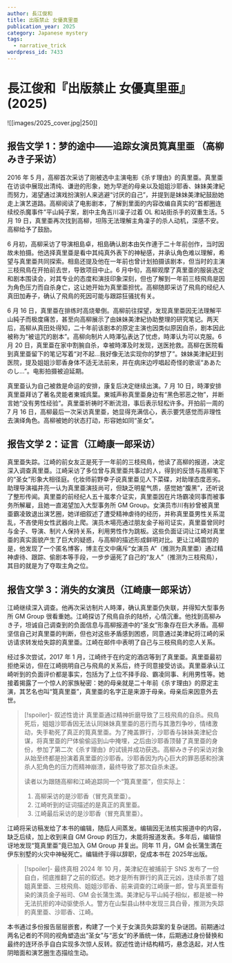 ```yaml
---
author: 長江俊和
title: 出版禁止 女優真里亜
publication_year: 2025
category: Japanese mystery
tags:
  - narrative_trick
wordpress_id: 7433
---
```


# 長江俊和『出版禁止 女優真里亜』(2025)

![[images/2025_cover.jpg|250]]

## 报告文学 1：梦的途中——追踪女演员筧真里亜 （高柳みき子采访）

2016 年 5 月，高柳首次采访了刚被选中主演电影《杀す理由》的真里亜。真里亜在访谈中展现出清纯、谦逊的形象，她为早逝的母亲以及姐姐沙耶香、妹妹美津紀而努力，渴望通过演戏扮演别人来逃避“讨厌的自己”，并提到是妹妹美津紀鼓励她走上演艺道路。高柳阅读了电影剧本，了解到里面的内容改编自真实的“首都圈连续绞杀魔事件”平山純子案，剧中主角吉川凜子过着 OL 和站街杀手的双重生活。5 月 19 日，真里亜再次找到高柳，坦陈无法理解主角凜子的杀人动机，深感不安。高柳给予了鼓励。

6 月初，高柳采访了导演相島卓，相島确认剧本由矢作連于二十年前创作，当时因故未拍摄。他选择真里亜是看中其纯真外表下的神秘感，并承认角色难以理解，希望与真里亜共同探索。相島还提及他在一年前也曾计划拍摄该剧本，但当时的主演三枝飛鳥在开拍前去世，导致项目中止。6 月中旬，高柳观摩了真里亜的服装选定和剧本围读会，对其专业的态度和演技印象深刻，但也了解到一年前三枝飛鳥是因为角色压力而自杀身亡，这让她开始为真里亜担忧。高柳随即采访了飛鳥的经纪人真田加寿子，确认了飛鳥的死因可能与跟踪狂骚扰有关。

6 月 16 日，真里亜在排练时高烧晕倒。高柳前往探望，发现真里亜因无法理解平山純子而极度痛苦，甚至向高柳展示了由妹妹美津紀协助整理的研究笔记。两天后，高柳从真田处得知，二十年前该剧本的原定主演也因类似原因自杀，剧本因此被称为“被诅咒的剧本”。高柳向制片人時澤弘表达了忧虑，時澤认为可以克服。6 月 20 日，真里亜在家中割腕自杀，幸被時澤及时发现，送医抢救。高柳在医院看到真里亜留下的笔记写着“对不起…我好像无法实现你的梦想了”。妹妹美津紀赶到医院，提及姐姐沙耶香身体不适无法前来，并在病床边哼唱起奇怪的歌谣“ああたのし…”。电影拍摄被迫延期。

真里亜认为自己被救是命运的安排，康复后决定继续出演。7 月 10 日，時澤安排真里亜拜访了著名灵能者東城呉葉。東城声称真里亜身边有“黑色邪恶之物”，并断言她“没有男性经验”。真里亜祈祷时不断流泪，事后表示轻松许多。开拍前一周的 7 月 16 日，高柳最后一次采访真里亜，她显得充满信心，表示要凭感觉而非理性去演绎角色。高柳被她的状态打动，形容她如同“圣女”。

## 报告文学 2：证言（江崎康一郎采访）

真里亜失踪。江崎的前女友正是死于一年前的三枝飛鳥，他读了高柳的报道，决定深入调查真里亜。江崎采访了多位曾与真里亜共事过的人，得到的反馈与高柳笔下的“圣女”形象大相径庭。化妆师前野幸子说真里亜见人下菜碟，对助理态度恶劣。助理导演福井亮一认为真里亜演技尚可，但缺乏明星气质，感觉她“腹黑”，还听说了整形传闻。真里亜的前经纪人五十嵐孝介证实，真里亜因在片场霸凌同事而被事务所解雇，且她一直渴望加入大型事务所 GM Group。女演员市川有紗曾被真里亜霸凌致退出演艺圈，她详细叙述了遭受精神虐待的经历，并称真里亜男性关系混乱，不吝使用女性武器向上爬。演员木場亮通过朋友金子裕司证实，真里亜曾同时与金子、导演、制片人保持关系，利用男性作为跳板。这些负面证词让江崎对真里亜的真实面貌产生了巨大的疑惑，与高柳的描述形成鲜明对比。更让江崎震惊的是，他发现了一个匿名博客，博主在文中痛斥“女演员 A”（推测为真里亜）通过精神虐待、跟踪、偷剧本等手段，一步步逼死了自己的“友人”（推测为三枝飛鳥），其目的就是为了夺取主角之位。

## 报告文学 3：消失的女演员（江崎康一郎采访）

江崎继续深入调查。他再次采访制片人時澤，确认真里亜仍失联，并得知大型事务所 GM Group 很看重她。江崎探访了飛鳥自杀的陆桥，心情沉重。他找到高柳みき子，坦诚自己调查到的负面信息与高柳报道中的“圣女”形象存在巨大矛盾。高柳坚信自己对真里亜的判断，但也对这些矛盾感到困惑，同意通过美津紀将江崎的采访请求转发给失踪的真里亜。江崎在邮件中表明了自己与三枝飛鳥的恋人关系。

经过多次尝试，2017 年 1 月，江崎终于在约定的酒店等到了真里亜。真里亜最初拒绝采访，但在江崎挑明自己与飛鳥的关系后，终于同意接受访谈。真里亜承认江崎听到的负面评价都是事实，包括为了上位不择手段、霸凌同事、利用男性等。她接着揭露了一个惊人的家族秘密：她的母亲就是二十年前《杀す理由》的原定主演，其艺名也叫“筧真里亜”，真里亜的名字正是来源于母亲。母亲后来因意外去世。

> [!spoiler]- 叙述性诡计
> 真里亜通过精神折磨导致了三枝飛鳥的自杀。飛鳥死后，姐姐沙耶香因无法认同妹妹真里亜的恶行而与其激烈争吵，情绪激动，失手勒死了真正的筧真里亜。为了掩盖罪行，沙耶香与妹妹美津紀合谋，将真里亜的尸体偷偷运到山中掩埋，之后由沙耶香顶替了真里亜的身份，参加了第二次《杀す理由》的试镜并成功获选。高柳みき子的采访对象从始至终都是扮演着真里亜的沙耶香。沙耶香因为内心巨大的罪恶感和扮演杀人犯角色的压力而精神崩溃，最终导致了那次自杀未遂。
> 
> 读者以为跟随高柳和江崎追踪同一个“筧真里亜”，但实际上：
> 1. 高柳采访的是沙耶香（冒充真里亜）。
> 2. 江崎听到的证词描述的是真正的真里亜。
> 3. 江崎最后采访的是沙耶香（冒充真里亜）。

江崎将采访稿发给了本书的编辑，随后人间蒸发。编辑因无法核实报道中的内容，缺乏后续，加上收到来自 GM Group 的压力，未能将报道发表。多年后，编辑惊讶地发现“筧真里亜”竟已加入 GM Group 并复出。同年 11 月，GM 会长蒲生満在伊东别墅的火灾中神秘死亡。编辑终于得以辞职，促成本书在 2025年出版。

> [!spoiler]- 最终真相
> 2024 年 10 月，美津紀在被捕前于 SNS 发布了一份自白，彻底推翻了之前的叙述。她才是所有罪行的真正元凶，连续杀害了姐姐真里亜、三枝飛鳥、姐姐沙耶香、前来调查的江崎康一郎，曾与真里亜有染的演员金子裕司、GM 会长蒲生満。美津紀与平山純子相似，都是被一种无法抗拒的冲动驱使杀人。警方在山梨县山林中发现三具白骨，推测为失踪的真里亜、沙耶香、江崎。

本书通过多份报告层层嵌套，构建了一个关于女演员失踪案的复杂谜团。前期通过两名记者的不同的视角塑造出“圣女”与“恶女”的矛盾统一体，后期通过身份替换和最终的连环杀手自白实现多次惊人反转。叙述性诡计结构精巧，悬念迭起，对人性阴暗面和演艺圈生态描绘生动。